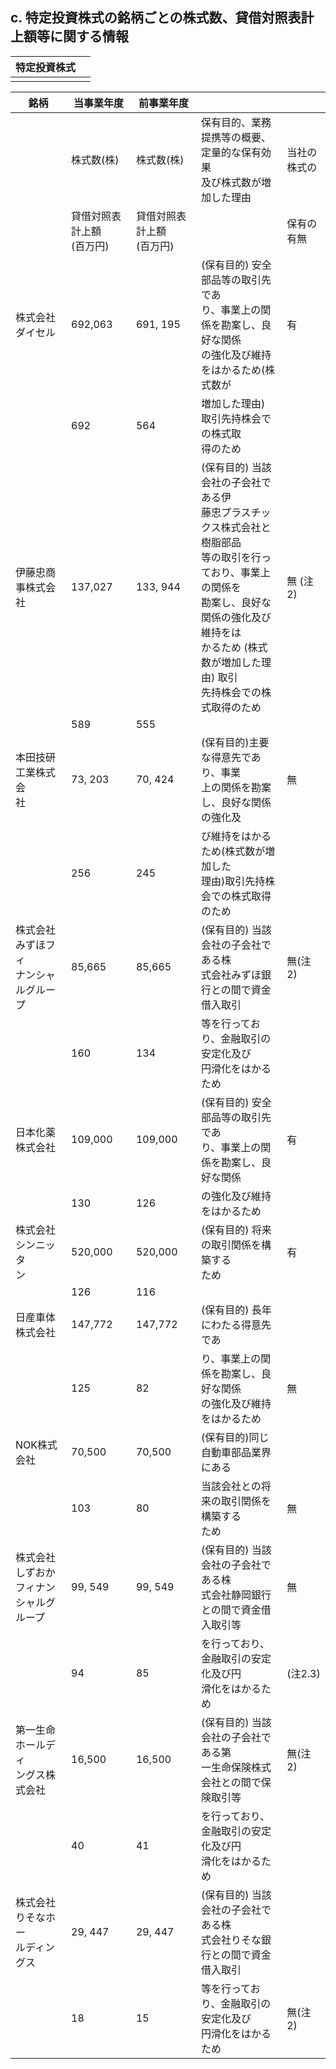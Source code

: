 ## c. 特定投資株式の銘柄ごとの株式数、貸借対照表計上額等に関する情報

| 特定投資株式 |  |
|--------|--|
|        |  |

| 銘柄                          | 当事業年度             | 前事業年度             |                                                                                                                                |        |
|-----------------------------|-------------------|-------------------|--------------------------------------------------------------------------------------------------------------------------------|--------|
|                             | 株式数(株)            | 株式数(株)            | 保有目的、業務提携等の概要、<br>定量的な保有効果<br>及び株式数が増加した理由                                                                                     | 当社の株式の |
|                             | 貸借対照表計上額<br>(百万円) | 貸借対照表計上額<br>(百万円) |                                                                                                                                | 保有の有無  |
| 株式会社ダイセル                    | 692,063           | 691, 195          | (保有目的) 安全部品等の取引先であ<br>り、事業上の関係を勘案し、良好な関係<br>の強化及び維持をはかるため(株式数が                                                                 | 有      |
|                             | 692               | 564               | 増加した理由) 取引先持株会での株式取<br>得のため                                                                                                    |        |
| 伊藤忠商事株式会社                   | 137,027           | 133, 944          | (保有目的) 当該会社の子会社である伊<br>藤忠プラスチックス株式会社と樹脂部品<br>等の取引を行っており、事業上の関係を<br>勘案し、良好な関係の強化及び維持をは<br>かるため (株式数が増加した理由) 取引<br>先持株会での株式取得のため | 無 (注2) |
|                             | 589               | 555               |                                                                                                                                |        |
| 本田技研工業株式会<br>社              | 73, 203           | 70, 424           | (保有目的)主要な得意先であり、事業<br>上の関係を勘案し、良好な関係の強化及                                                                                       | 無      |
|                             | 256               | 245               | び維持をはかるため(株式数が増加した<br>理由)取引先持株会での株式取得のため                                                                                       |        |
| 株式会社みずほフィ<br>ナンシャルグループ      | 85,665            | 85,665            | (保有目的) 当該会社の子会社である株<br>式会社みずほ銀行との間で資金借入取引                                                                                      | 無(注2)  |
|                             | 160               | 134               | 等を行っており、金融取引の安定化及び<br>円滑化をはかるため                                                                                                |        |
| 日本化薬株式会社                    | 109,000           | 109,000           | (保有目的) 安全部品等の取引先であ<br>り、事業上の関係を勘案し、良好な関係                                                                                       | 有      |
|                             | 130               | 126               | の強化及び維持をはかるため                                                                                                                  |        |
| 株式会社シンニッタ<br>ン              | 520,000           | 520,000           | (保有目的) 将来の取引関係を構築する<br>ため                                                                                                      | 有      |
|                             | 126               | 116               |                                                                                                                                |        |
| 日産車体株式会社                    | 147,772           | 147,772           | (保有目的) 長年にわたる得意先であ                                                                                                             |        |
|                             | 125               | 82                | り、事業上の関係を勘案し、良好な関係<br>の強化及び維持をはかるため                                                                                            | 無      |
| NOK株式会社                     | 70,500            | 70,500            | (保有目的)同じ自動車部品業界にある                                                                                                             |        |
|                             | 103               | 80                | 当該会社との将来の取引関係を構築する<br>ため                                                                                                       | 無      |
| 株式会社しずおか<br>フィナンシャルグ<br>ループ | 99, 549           | 99, 549           | (保有目的) 当該会社の子会社である株<br>式会社静岡銀行との間で資金借入取引等                                                                                      | 無      |
|                             | 94                | 85                | を行っており、金融取引の安定化及び円<br>滑化をはかるため                                                                                                 | (注2.3) |
| 第一生命ホールディ<br>ングス株式会社        | 16,500            | 16,500            | (保有目的) 当該会社の子会社である第<br>一生命保険株式会社との間で保険取引等                                                                                      | 無(注2)  |
|                             | 40                | 41                | を行っており、金融取引の安定化及び円<br>滑化をはかるため                                                                                                 |        |
| 株式会社りそなホー<br>ルディングス         | 29, 447           | 29, 447           | (保有目的) 当該会社の子会社である株<br>式会社りそな銀行との間で資金借入取引                                                                                      |        |
|                             | 18                | 15                | 等を行っており、金融取引の安定化及び<br>円滑化をはかるため                                                                                                | 無(注2)  |
